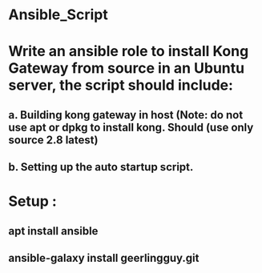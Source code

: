 # Ansible_Script
# Write an ansible role to install Kong Gateway from source in an Ubuntu server, the script should include:
## a. Building kong gateway in host (Note: do not use apt or dpkg to install kong. Should (use only source 2.8 latest)
## b. Setting up the auto startup script.

# Setup : 
## apt install ansible
## ansible-galaxy install geerlingguy.git
